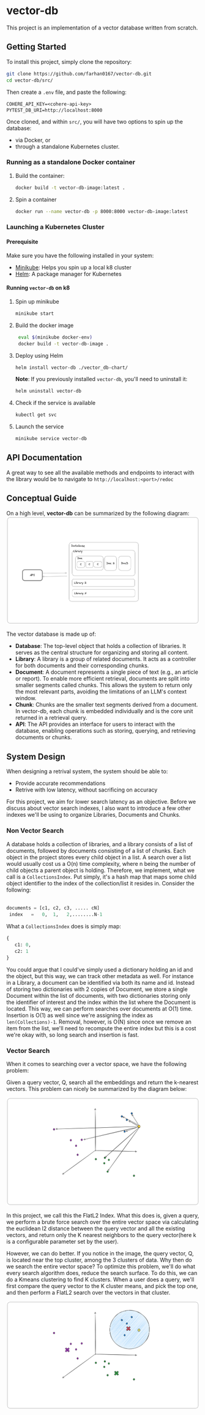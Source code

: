 # vector-db

This project is an implementation of a vector database written from scratch. 

## Getting Started

To install this project, simply clone the repository:

```bash
git clone https://github.com/farhan0167/vector-db.git
cd vector-db/src/
```

Then create a `.env` file, and paste the following:

```
COHERE_API_KEY=<cohere-api-key>
PYTEST_DB_URI=http://localhost:8000
```

Once cloned, and within `src/`, you will have two options to spin up the database:
- via Docker, or
- through a standalone Kubernetes cluster.

### Running as a standalone Docker container
1. Build the container:
    ```bash
    docker build -t vector-db-image:latest .
    ```
2. Spin a container
   ```bash
   docker run --name vector-db -p 8000:8000 vector-db-image:latest 
   ```

### Launching a Kubernetes Cluster

#### Prerequisite
Make sure you have the following installed in your system:
- [Minikube](https://minikube.sigs.k8s.io/docs/): Helps you spin up a local k8 cluster
- [Helm](https://helm.sh/): A package manager for Kubernetes

#### Running `vector-db` on k8
1. Spin up minikube
   ```bash
   minikube start
   ```
2. Build the docker image
   ```bash
    eval $(minikube docker-env)
    docker build -t vector-db-image .  
   ```
3. Deploy using Helm
   ```bash
   helm install vector-db ./vector_db-chart/
   ```
   **Note**: If you previously installed `vector-db`, you'll need to uninstall it:

   ```bash
   helm uninstall vector-db
   ```

4. Check if the service is available
   ```bash
   kubectl get svc
   ```
5. Launch the service
   ```bash
   minikube service vector-db
   ```

## API Documentation

A great way to see all the available methods and endpoints to interact with the library would be to
navigate to `http://localhost:<port>/redoc`

## Conceptual Guide

On a high level, **vector-db** can be summarized by the following diagram:
![high_level](./docs/assets/highlevel_diagram.png)

The vector database is made up of:

- **Database**: The top-level object that holds a collection of libraries. It serves as the central structure for organizing and storing all content.
- **Library**: A library is a group of related documents. It acts as a controller for both documents and their corresponding chunks.
- **Document**: A document represents a single piece of text (e.g., an article or report). To enable more efficient retrieval, documents are split into smaller segments called chunks. This allows the system to return only the most relevant parts, avoiding the limitations of an LLM's context window.
- **Chunk**: Chunks are the smaller text segments derived from a document. In vector-db, each chunk is embedded individually and is the core unit returned in a retrieval query.
- **API**: The API provides an interface for users to interact with the database, enabling operations such as storing, querying, and retrieving documents or chunks.

## System Design

When designing a retrival system, the system should be able to:
- Provide accurate recommendations
- Retrive with low latency, without sacrificing on accuracy

For this project, we aim for lower search latency as an objective. Before we discuss about vector search indexes, I also want to introduce a few other indexes we'll be using to organize Libraries, Documents and Chunks. 

### Non Vector Search

A database holds a collection of libraries, and a library consists of a list of documents, followed by documents consisting of a list of chunks. Each object in the project stores every child object in a list. A search over a list would usually cost us a O(n) time complexity, where n being the number of child objects a parent object is holding. Therefore, we implement, what we call is a `CollectionsIndex`. Put simply, it's a hash map that maps some child object identifier to the index of the collection/list it resides in. Consider the following:

```python

documents = [c1, c2, c3, ..... cN]
 index   =   0,  1,   2,........N-1
```

What a `CollectionsIndex` does is simply map:

```python
{
   c1: 0,
   c2: 1
}
```
You could argue that I could've simply used a dictionary holding an id and the object, but this way, we can track other metadata as well. For instance in a Library, a document can be identified via both its name and id. Instead of storing two dictionaries with 2 copies of Document, we store a single Document within the list of documents, with two dictionaries storing only the identifier of interest and the index within the list where the Document is located. This way, we can perform searches over documents at O(1) time. Insertion is O(1) as well since we're assigning the index as `len(Collections)-1`. Removal, however, is O(N) since once we remove an item from the list, we'll need to recompute the entire index but this is a cost we're okay with, so long search and insertion is fast.

### Vector Search

When it comes to searching over a vector space, we have the following problem:

Given a query vector, Q, search all the embeddings and return the k-nearest vectors. This problem can nicely be summarized by the diagram below:

![flatl2](./docs/assets/flatl2.png)

In this project, we call this the FlatL2 Index. What this does is, given a query, we perform a brute force search over the entire vector space via calculating the euclidean l2 distance between the query vector and all the existing vectors, and return only the K nearest neighbors to the query vector(here k is a configurable parameter set by the user).

However, we can do better. If you notice in the image, the query vector, Q, is located near the top cluster, among the 3 clusters of data. Why then do we search the entire vector space? To optimize this problem, we'll do what every search algorithm does, reduce the search surface. To do this, we can do a Kmeans clustering to find K clusters. When a user does a query, we'll first compare the query vector to the K cluster means, and pick the top one, and then perform a FlatL2 search over the vectors in that cluster. 

![kmeans](./docs/assets/ivf.png)